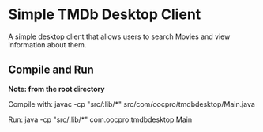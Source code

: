 # Simple TMDb Desktop Client

A simple desktop client that allows users to search Movies and view information
about them. 


## Compile and Run

**Note: from the root directory**

Compile with:
    javac -cp "src/:lib/*" src/com/oocpro/tmdbdesktop/Main.java

Run:
    java -cp "src/:lib/*" com.oocpro.tmdbdesktop.Main    
